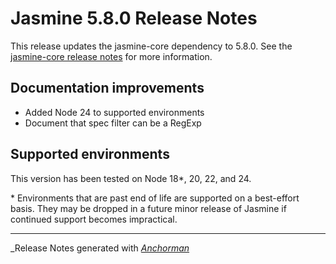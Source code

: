 # Jasmine 5.8.0 Release Notes

This release updates the jasmine-core dependency to 5.8.0. See the
[jasmine-core release notes](https://github.com/jasmine/jasmine/blob/main/release_notes/5.8.0.md)
for more information.

## Documentation improvements

* Added Node 24 to supported environments
* Document that spec filter can be a RegExp

## Supported environments

This version has been tested on Node 18*, 20, 22, and 24.

\* Environments that are past end of life are supported on a best-effort basis.
They may be dropped in a future minor release of Jasmine if continued support
becomes impractical.

------

_Release Notes generated with _[Anchorman](http://github.com/infews/anchorman)_
